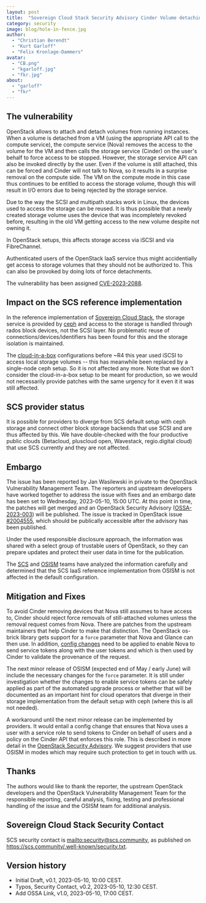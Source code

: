 ```yaml
---
layout: post
title:  "Sovereign Cloud Stack Security Advisory Cinder Volume detaching (CVE-2023-2088)"
category: security
image: blog/hole-in-fence.jpg
author:
  - "Christian Berendt"
  - "Kurt Garloff"
  - "Felix Kronlage-Dammers"
avatar:
  - "CB.png"
  - "kgarloff.jpg"
  - "fkr.jpg"
about:
  - "garloff"
  - "fkr"
---
```


## The vulnerability

OpenStack allows to attach and detach volumes from running instances.
When a volume is detached from a VM (using the appropriate API call to the
compute service), the compute service (Nova) removes the access to the
volume for the VM and then calls the storage service (Cinder) on the user's
behalf to force access to be stopped. However, the storage service API
can also be invoked directly by the user. Even if the volume is still
attached, this can be forced and Cinder will not talk to Nova, so it results
in a surprise removal on the compute side. The VM on the compute mode in
this case thus continues to be entitled to access the storage volume,
though this will result in I/O errors due to being rejected by the
storage service.

Due to the way the SCSI and multipath stacks work in Linux, the devices used to
access the storage can be reused. It is thus possible that a newly created
storage volume uses the device that was incompletely revoked before, resulting
in the old VM getting access to the new volume despite not owning it.

In OpenStack setups, this affects storage access via iSCSI and
via FibreChannel.

Authenticated users of the OpenStack IaaS service thus might accidentially
get access to storage volumes that they should not be authorized to.
This can also be provoked by doing lots of force detachments.

The vulnerability has been assigned [CVE-2023-2088](https://cve.report/CVE-2023-2088).

## Impact on the SCS reference implementation

In the reference implementation of [Sovereign Cloud Stack](https://scs.community/),
the storage service is provided by [ceph](https://ceph.io/)
and access to the storage is handled through rados block devices, not the
SCSI layer. No problematic reuse of connections/devices/identifiers has been
found for this and the storage isolation is maintained.

The [cloud-in-a-box](https://github.com/osism/cloud-in-a-box) configurations
before ~R4 this year used iSCSI to access local storage volumes -- this has
meanwhile been replaced by a single-node ceph setup. So it is not affected any
more. Note that we don't consider the cloud-in-a-box setup to be meant for
production, so we would not necessarily provide patches with the same urgency
for it even it it was still affected.

## SCS provider status

It is possible for providers to diverge from SCS default setup with ceph storage
and connect other block storage backends that use SCSI and are thus affected
by this. We have double-checked with the four productive public clouds (Betacloud,
pluscloud open, Wavestack, regio.digital cloud) that use SCS currently
and they are not affected.

## Embargo

The issue has been reported by Jan Wasilewski in private to the OpenStack 
Vulnerability Management Team.
The reporters and upstream developers have worked together to address
the issue with fixes and an embargo date
has been set to Wednesday, 2023-05-10, 15:00 UTC. At this point in time, the
patches will get merged and an OpenStack Security Advisory
([OSSA-2023-003](https://security.openstack.org/ossa/OSSA-2023-003.html)) will
be published. The issue is tracked in OpenStack issue
[#2004555](https://bugs.launchpad.net/nova/+bug/2004555), which should be
publically accessible after the advisory has been published.

Under the used responsible disclosure approach, the information was shared with
a select group of trustable users of OpenStack, so they can prepare updates and
protect their user data in time for the publication.

The [SCS](https://scs.community/) and [OSISM](https://osism.tech/) teams have
analyzed the information carefully and determined that the SCS IaaS reference
implementation from OSISM is not affected in the default configuration.

## Mitigation and Fixes

To avoid Cinder removing devices that Nova still assumes to have access to,
Cinder should reject force removals of still-attached volumes unless the
removal request comes from Nova. There are patches from the upstream
maintainers that help Cinder to make that distinction. The OpenStack
os-brick library gets support for a `force` parameter that Nova and
Glance can then use. In addition, 
[config changes](https://docs.openstack.org/cinder/latest/configuration/block-storage/service-token.html)
need to be applied to enable Nova to send service tokens along with
the user tokens and which is then used by Cinder to validate the
provenance of the request.

The next minor release of OSISM (expected end of May / early June) will include
the necessary changes for the `force` parameter. It is still under investigation
whether the changes to enable service tokens can be safely applied as part of
the automated upgrade process or whether that will be documented as an important
hint for cloud operators that diverge in their storage implementation from
the default setup with ceph (where this is all not needed).

A workaround until the next minor release can be implemented by providers.
It would entail a config change that ensures that Nova uses a user with a
service role to send tokens to Cinder on behalf of users and a policy
on the Cinder API that enforces this role. This is described in more detail
in the [OpenStack Security Advisory](https://security.openstack.org/ossa/OSSA-2023-003.html).
We suggest providers that use OSISM in modes which may require such
protection to get in touch with us.

## Thanks

The authors would like to thank the reporter, the upstream
OpenStack developers and the OpenStack Vulnerability Management Team for the
responsible reporting, careful analysis, fixing, testing and professional
handling of the issue and the OSISM team for additional analysis.

## Sovereign Cloud Stack Security Contact

SCS security contact is <mailto:security@scs.community>, as published on
<https://scs.community/.well-known/security.txt>.

## Version history

* Initial Draft, v0.1, 2023-05-10, 10:00 CEST.
* Typos, Security Contact, v0.2, 2023-05-10, 12:30 CEST.
* Add OSSA Link, v1.0, 2023-05-10, 17:00 CEST.
